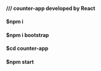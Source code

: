 #### /// counter-app developed by React

#### $npm i 
#### $npm i bootstrap
#### $cd counter-app
#### $npm start
